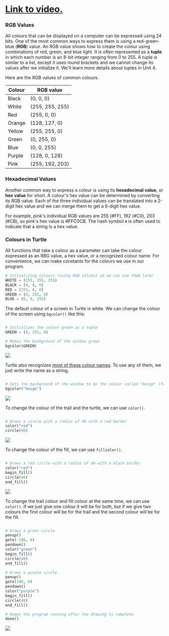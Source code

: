 # [Link to video.](https://www.youtube.com/watch?v=N-DQgmRorxA&list=PLVD25niNi0BkyCc47RgZHKnmIh6nsupN7)

### RGB Values

All colours that can be displayed on a computer can be expressed using 24 bits. One of the most common ways to express them is using a red-green-blue (**RGB**) value. An RGB value shows how to create the colour using combinations of red, green, and blue light. It is often represented as a **tuple** in which each number is an 8-bit integer ranging from 0 to 255. A tuple is similar to a list, except it uses round brackets and we cannot change its values after we initialize it. We'll learn more details about tuples in Unit 4.

Here are the RGB values of common colours.

| Colour | RGB value       |
| ------ | --------------- |
| Black  | (0, 0, 0)       |
| White  | (255, 255, 255) |
| Red    | (255, 0, 0)     |
| Orange | (128, 127, 0)   |
| Yellow | (255, 255, 0)   |
| Green  | (0, 255, 0)     |
| Blue   | (0, 0, 255)     |
| Purple | (128, 0, 128)   |
| Pink   | (255, 192, 203) |

### Hexadecimal Values

Another common way to express a colour is using its **hexadecimal value**, or **hex value** for short. A colour's hex value can be determined by converting its RGB value. Each of the three individual values can be translated into a 2-digit hex value and we can merge them to get a 6-digit hex value. 

For example, pink's individual RGB values are 255 (#FF), 192 (#C0), 203 (#CB), so pink's hex value is #FFC0CB. The hash symbol `#` is often used to indicate that a string is a hex value.

### Colours in Turtle

All functions that take a colour as a parameter can take the colour expressed as an RBG value, a hex value, or a recognized colour name. For convenience, we can make constants for the colours we use in our program.

```python
# Initializing colours (using RGB values) so we can use them later
WHITE = (255, 255, 255)
BLACK = (0, 0, 0)
RED = (255, 0, 0)
GREEN = (0, 255, 0)
BLUE = (0, 0, 255)
```

The default colour of a screen in Turtle is white. We can change the colour of the screen using `bgcolor()` like this:

```python

# Initializes the colour green as a tuple
GREEN = (0, 255, 0)

# Makes the background of the window green
bgcolor(GREEN)

```

![](../Images/Turtle_Screen_Colour.png)

Turtle also recognizes [most of these colour names](https://www.tcl.tk/man/tcl/TkCmd/colors.html). To use any of them, we just write the name as a string.

```python

# Sets the background of the window to be the colour called "beige" (from the list of recognized colour names)
bgcolor("beige")

```

![](../Images/Turtle_Screen_Colour.png)

To change the colour of the trail and the turtle, we can use `color()`.

```python

# Draws a circle with a radius of 40 with a red border
color("red")
circle(40)

```

![](../Images/Turtle_Colour_1.png)

To change the colour of the fill, we can use `fillcolor()`.


```python

# Draws a red circle with a radius of 40 with a black border
color("red")
begin_fill()
circle(40)
end_fill()

```

![](../Images/Turtle_Colour_2.png)

To change the trail colour and fill colour at the same time, we can use `color()`. If we just give one colour it will be for both, but if we give two colours the first colour will be for the trail and the second colour will be for the fill.

```python

# Draws a green circle
penup()
goto(-100, 0)
pendown()
color("green")
begin_fill()
circle(40)
end_fill()

# Draws a purple circle
penup()
goto(100, 0)
pendown()
color("purple")
begin_fill()
circle(40)
end_fill()

# Keeps the program running after the drawing is complete
done()
```

![](../Images/Turtle_Colour_3.png)

